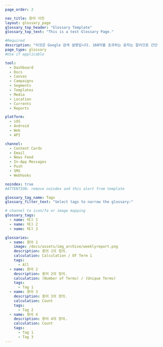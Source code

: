 ```yaml
---
page_order: 2

nav_title: 용어 사전
layout: glossary_page
glossary_top_header: "Glossary Template"
glossary_top_text: "This is a test Glossary Page."

#Required
description: "이것은 Google 검색 설명입니다. 160자를 초과하는 문자는 잘리므로 간단히 유지하세요."
page_type: glossary
#Use if applicable

tool:
  - Dashboard
  - Docs
  - Canvas
  - Campaigns
  - Segments
  - Templates
  - Media
  - Location
  - Currents
  - Reports

platform:
  - iOS
  - Android
  - Web
  - API

channel:
  - Content Cards
  - Email
  - News Feed
  - In-App Messages
  - Push
  - SMS
  - Webhooks

noindex: true
#ATTENTION: remove noindex and this alert from template

glossary_tag_name: Tags
glossary_filter_text: "Select tags to narrow the glossary:"

# channel to icon/fa or image mapping
glossary_tags:
  - name: 태그 1
  - name: 태그 2
  - name: 태그 3

glossaries:
  - name: 용어 1
    image: /docs/assets/img_archive/weeklyreport.png
    description: 용어 1의 정의.
    calculation: Calculation / Of Term 1
    tags:
      - All
  - name: 용어 2
    description: 용어 2의 정의.
    calculation: (Number of Terms) / (Unique Terms)
    tags:
      - Tag 1
  - name: 용어 3
    description: 용어 3의 정의.
    calculation: Count
    tags:
      - Tag 2
  - name: 용어 4
    description: 용어 4의 정의.
    calculation: Count
    tags:
      - Tag 1
      - Tag 3
---
```

